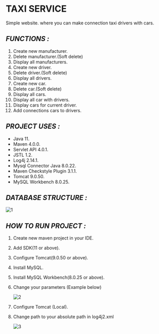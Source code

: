 # **TAXI SERVICE**
Simple website. where you can make connection taxi drivers with cars.

## _FUNCTIONS :_

1. Create new manufacturer.
1. Delete manufacturer.(Soft delete)
1. Display all manufacturers.   
1. Create new driver.
1. Delete driver.(Soft delete)
1. Display all drivers.
1. Create new car.
1. Delete car.(Soft delete)
1. Display all cars.
1. Display all car with drivers.
1. Display cars for current driver.
1. Add connections cars to drivers.

## _PROJECT USES :_ 

* Java 11.
* Maven 4.0.0.
* Servlet API 4.0.1.
* JSTL 1.2.
* Log4j 2.14.1.
* Mysql Connector Java 8.0.22. 
* Maven Checkstyle Plugin 3.1.1.
* Tomcat 9.0.50.
* MySQL Workbench 8.0.25.

## _DATABASE STRUCTURE :_

<img src="https://i.ibb.co/9ZbqZHN/1.png" alt="1">

## _HOW TO RUN PROJECT :_

1. Create new maven project in your IDE.
1. Add SDK(11 or above).
1. Configure Tomcat(9.0.50 or above).
1. Install MySQL.
1. Install MySQL Workbench(8.0.25 or above). 
1. Change your parameters (Example below) 
   
   <img src="https://i.ibb.co/72NNTN6/2.png" alt="2">
1. Configure Tomcat (Local).
1. Change path to your absolute path in log4j2.xml
   
   <img src="https://i.ibb.co/crtyYVf/3.png" alt="3">

